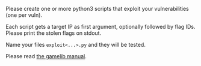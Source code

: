 Please create one or more python3 scripts that exploit your vulnerabilities (one per vuln).

Each script gets a target IP as first argument, optionally followed by flag IDs.
Please print the stolen flags on stdout. 

Name your files `exploit<...>.py` and they will be tested.

Please read [the gamelib manual](https://github.com/MarkusBauer/saarctf-gamelib/blob/master/docs/howto_exploits.md).